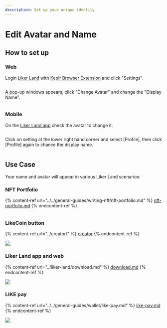 ```yaml
---
description: Set up your unique identity
---
```


# Edit Avatar and Name

## How to set up

### Web

Login [Liker Land](https://liker.land/) with [Keplr Browser Extension](../../general-guides/wallet/keplr/) and click "Settings".

<figure><img src="../../.gitbook/assets/Settings.png" alt=""><figcaption></figcaption></figure>

A pop-up windows appears, click "Change Avatar" and change the "Display Name".

<figure><img src="../../.gitbook/assets/avatar desktop-en.png" alt=""><figcaption></figcaption></figure>

### Mobile

On the [Liker Land app](../liker-land/download.md) check the avatar to change it.

<figure><img src="../../.gitbook/assets/avatar 1-en.png" alt=""><figcaption></figcaption></figure>

Click on setting at the lower right hand corner and select \[Profile], then click \[Profile] again to chance the display name.

<figure><img src="../../.gitbook/assets/avatar 2-en.png" alt=""><figcaption></figcaption></figure>



## Use Case

Your name and avatar will appear in various Liker Land scenarios:

### NFT Portfolio

{% content-ref url="../../general-guides/writing-nft/nft-portfolio.md" %}
[nft-portfolio.md](../../general-guides/writing-nft/nft-portfolio.md)
{% endcontent-ref %}

<figure><img src="../../.gitbook/assets/NFT Portfolio-en.png" alt=""><figcaption></figcaption></figure>

### LikeCoin button

{% content-ref url="../creator/" %}
[creator](../creator/)
{% endcontent-ref %}

![](<../../.gitbook/assets/Settings 02.png>)

### Liker Land app and web

{% content-ref url="../liker-land/download.md" %}
[download.md](../liker-land/download.md)
{% endcontent-ref %}

![](<../../.gitbook/assets/Settings 03.png>)

### LIKE pay

{% content-ref url="../../general-guides/wallet/like-pay.md" %}
[like-pay.md](../../general-guides/wallet/like-pay.md)
{% endcontent-ref %}

![](<../../.gitbook/assets/Settings 04-en.png>)
